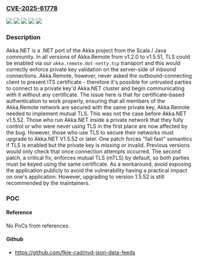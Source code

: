 ### [CVE-2025-61778](https://cve.mitre.org/cgi-bin/cvename.cgi?name=CVE-2025-61778)
![](https://img.shields.io/static/v1?label=Product&message=akka.net&color=blue)
![](https://img.shields.io/static/v1?label=Version&message=%3E%3D%201.2.0%2C%20%3C%201.5.52%20&color=brightgreen)
![](https://img.shields.io/static/v1?label=Vulnerability&message=CWE-290%3A%20Authentication%20Bypass%20by%20Spoofing&color=brightgreen)
![](https://img.shields.io/static/v1?label=Vulnerability&message=CWE-295%3A%20Improper%20Certificate%20Validation&color=brightgreen)
![](https://img.shields.io/static/v1?label=Vulnerability&message=CWE-306%3A%20Missing%20Authentication%20for%20Critical%20Function&color=brightgreen)

### Description

Akka.NET is a .NET port of the Akka project from the Scala / Java community. In all versions of Akka.Remote from v1.2.0 to v1.5.51, TLS could be enabled via our `akka.remote.dot-netty.tcp` transport and this would correctly enforce private key validation on the server-side of inbound connections. Akka.Remote, however, never asked the outbound-connecting client to present ITS certificate - therefore it's possible for untrusted parties to connect to a private key'd Akka.NET cluster and begin communicating with it without any certificate. The issue here is that for certificate-based authentication to work properly, ensuring that all members of the Akka.Remote network are secured with the same private key, Akka.Remote needed to implement mutual TLS. This was not the case before Akka.NET v1.5.52. Those who run Akka.NET inside a private network that they fully control or who were never using TLS in the first place are now affected by the bug. However, those who use TLS to secure their networks must upgrade to Akka.NET V1.5.52 or later. One patch forces "fail fast" semantics if TLS is enabled but the private key is missing or invalid. Previous versions would only check that once connection attempts occurred. The second patch, a critical fix, enforces mutual TLS (mTLS) by default, so both parties must be keyed using the same certificate. As a workaround, avoid exposing the application publicly to avoid the vulnerability having a practical impact on one's application. However, upgrading to version 1.5.52 is still recommended by the maintainers.

### POC

#### Reference
No PoCs from references.

#### Github
- https://github.com/fkie-cad/nvd-json-data-feeds

